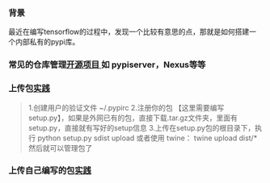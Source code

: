 ### 背景
  最近在编写tensorflow的过程中，发现一个比较有意思的点，那就是如何搭建一个内部私有的pypi库。

 
### 常见的仓库管理[开源项目 ](http://www.alonefire.cn/uncategorized/PyPI-%E7%A7%81%E6%9C%89%E4%BB%93%E5%BA%93%E6%8C%87%E5%8C%97/)  如  pypiserver，Nexus等等

### 上传包[实践](https://tobyqin.cn/posts/2017-03-09/upload-your-pypi-package/)
> 1.创建用户的验证文件  ~/.pypirc
> 2.注册你的包 【这里需要编写setup.py】，如果是外网已有的包，直接下载.tar.gz文件夹，里面有setup.py，直接就有写好的setup信息
> 3.上传在setup.py包的根目录下，执行 python setup.py sdist upload 或者使用  twine： twine upload dist/*
> 然后就可以管理包了

### 上传自己编写的包[实践](https://wiki.eryajf.net/pages/5324.html#_2-%E6%B7%BB%E5%8A%A0%E9%85%8D%E7%BD%AE)

  
  
